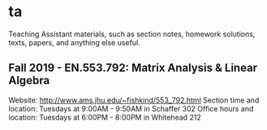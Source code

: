 # ta
Teaching Assistant materials, such as section notes, homework solutions, texts, papers, and anything else useful.

## Fall 2019 - EN.553.792: Matrix Analysis & Linear Algebra

Website: http://www.ams.jhu.edu/~fishkind/553_792.html
Section time and location: Tuesdays at 9:00AM - 9:50AM in Schaffer 302
Office hours and location: Tuesdays at 6:00PM - 8:00PM in Whitehead 212

